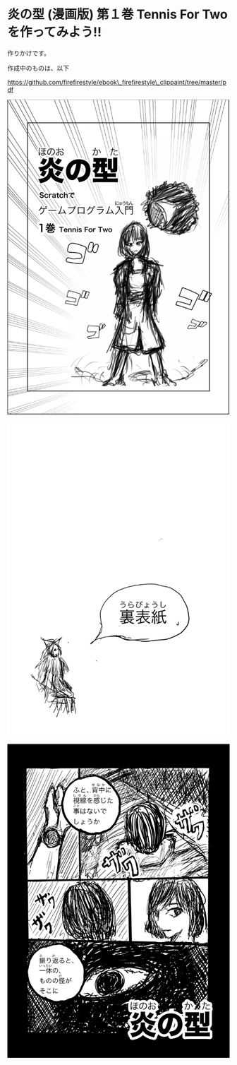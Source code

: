 # 炎の型 \(漫画版\) 第１巻 Tennis For Twoを作ってみよう!!

作りかけです。

作成中のものは、以下

https://github.com/firefirestyle/ebook\_firefirestyle\_clippaint/tree/master/pdf





![](/assets/炎の型_001.png)



![](/assets/炎の型_002.png)







![](/assets/炎の型_003.png)



